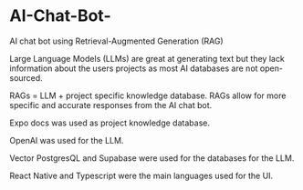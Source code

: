 # AI-Chat-Bot-

AI chat bot using Retrieval-Augmented Generation (RAG)

Large Language Models (LLMs) are great at generating text but they lack information about the users projects as most AI databases are not open-sourced. 

RAGs = LLM + project specific knowledge database. RAGs allow for more specific and accurate responses from the AI chat bot.

Expo docs was used as project knowledge database. 

OpenAI was used for the LLM. 

Vector PostgresQL and Supabase were used for the databases for the LLM.

React Native and Typescript were the main languages used for the UI.





